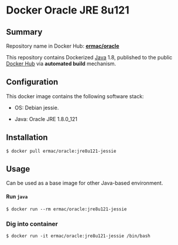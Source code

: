 Docker Oracle JRE 8u121
=======================

## Summary

Repository name in Docker Hub: **[ermac/oracle](https://registry.hub.docker.com/u/ermac/oracle/)**

This repository contains Dockerized [Java](https://www.java.com/) 1.8, published to the public [Docker Hub](https://registry.hub.docker.com/) via **automated build** mechanism.


## Configuration

This docker image contains the following software stack:

- OS: Debian jessie.

- Java: Oracle JRE 1.8.0_121


## Installation

   ```
   $ docker pull ermac/oracle:jre8u121-jessie
   ```

## Usage

Can be used as a base image for other Java-based environment.


#### Run `java`

```
$ docker run --rm ermac/oracle:jre8u121-jessie
```


### Dig into container

```
$ docker run -it ermac/oracle:jre8u121-jessie /bin/bash
```